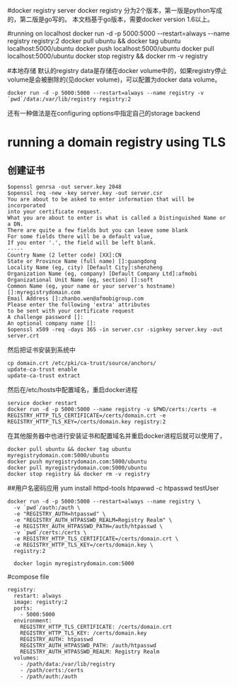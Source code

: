 #docker registry server
docker registry 分为2个版本，第一版是python写成的，第二版是go写的。
本文档基于go版本，需要docker version 1.6以上。

#running on localhost
    docker run -d -p 5000:5000 --restart=always --name registry registry:2
    docker pull ubuntu && docker tag ubuntu localhost:5000/ubuntu
    docker push localhost:5000/ubuntu
    docker pull localhost:5000/ubuntu
    docker stop registry && docker rm -v registry

#本地存储
默认的registry data是存储在docker volume中的，如果registry停止volume是会被删除的(见docker volume)，可以配置为docker data volume。

    docker run -d -p 5000:5000 --restart=always --name registry -v `pwd`/data:/var/lib/registry registry:2

还有一种做法是在configuring options中指定自己的storage backend

# running a domain registry using TLS
## 创建证书
    $openssl genrsa -out server.key 2048
    $openssl req -new -key server.key -out server.csr
    You are about to be asked to enter information that will be incorporated
    into your certificate request.
    What you are about to enter is what is called a Distinguished Name or a DN.
    There are quite a few fields but you can leave some blank
    For some fields there will be a default value,
    If you enter '.', the field will be left blank.
    -----
    Country Name (2 letter code) [XX]:CN
    State or Province Name (full name) []:guangdong
    Locality Name (eg, city) [Default City]:shenzheng
    Organization Name (eg, company) [Default Company Ltd]:afmobi
    Organizational Unit Name (eg, section) []:soft
    Common Name (eg, your name or your server's hostname) []:myregistrydomain.com
    Email Address []:zhanbo.wen@afmobigroup.com
    Please enter the following 'extra' attributes
    to be sent with your certificate request
    A challenge password []:
    An optional company name []:
    $openssl x509 -req -days 365 -in server.csr -signkey server.key -out server.crt

然后把证书安装到系统中

    cp domain.crt /etc/pki/ca-trust/source/anchors/
    update-ca-trust enable
    update-ca-trust extract

然后在/etc/hosts中配置域名，重启docker进程

    service docker restart
    docker run -d -p 5000:5000 --name registry -v $PWD/certs:/certs -e REGISTRY_HTTP_TLS_CERTIFICATE=/certs/domain.crt -e REGISTRY_HTTP_TLS_KEY=/certs/domain.key registry:2

在其他服务器中也进行安装证书和配置域名并重启docker进程后就可以使用了，
    
    docker pull ubuntu && docker tag ubuntu myregistrydomain.com:5000/ubuntu
    docker push myregistrydomain.com:5000/ubuntu
    docker pull myregistrydomain.com:5000/ubuntu
    docker stop registry && docker rm -v registry

##用户名密码应用
    yum install httpd-tools
    htpawwd -c htpasswd testUser

    docker run -d -p 5000:5000 --restart=always --name registry \
      -v `pwd`/auth:/auth \
      -e "REGISTRY_AUTH=htpasswd" \
      -e "REGISTRY_AUTH_HTPASSWD_REALM=Registry Realm" \
      -e REGISTRY_AUTH_HTPASSWD_PATH=/auth/htpasswd \
      -v `pwd`/certs:/certs \
      -e REGISTRY_HTTP_TLS_CERTIFICATE=/certs/domain.crt \
      -e REGISTRY_HTTP_TLS_KEY=/certs/domain.key \
      registry:2

      docker login myregistrydomain.com:5000

#compose file

    registry:
      restart: always
      image: registry:2
      ports:
        - 5000:5000
      environment:
        REGISTRY_HTTP_TLS_CERTIFICATE: /certs/domain.crt
        REGISTRY_HTTP_TLS_KEY: /certs/domain.key
        REGISTRY_AUTH: htpasswd
        REGISTRY_AUTH_HTPASSWD_PATH: /auth/htpasswd
        REGISTRY_AUTH_HTPASSWD_REALM: Registry Realm
      volumes:
        - /path/data:/var/lib/registry
        - /path/certs:/certs
        - /path/auth:/auth
